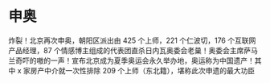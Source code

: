# 申奥

炸裂！北京再次申奥，朝阳区派出由 425 个上师，221 个仁波切，176 个互联网产品经理，87 个情感博主组成的代表团直杀日内瓦奥委会老巢！奥委会主席萨马兰奇吓的嗷的一声！宣布北京成为夏季奥运会永久举办地，奥运称为中国遗产！其中 x 家房产中介就一次性排除 209 个上师（东北籍），堪称此次申遗的最大功臣